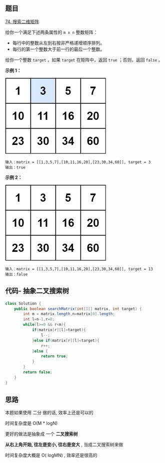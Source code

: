## 题目

[74. 搜索二维矩阵](https://leetcode.cn/problems/search-a-2d-matrix/)

给你一个满足下述两条属性的 `m x n` 整数矩阵：

- 每行中的整数从左到右按非严格递增顺序排列。
- 每行的第一个整数大于前一行的最后一个整数。

给你一个整数 `target` ，如果 `target` 在矩阵中，返回 `true` ；否则，返回 `false` 。

**示例 1：**

![img](assets/mat.jpg)

```
输入：matrix = [[1,3,5,7],[10,11,16,20],[23,30,34,60]], target = 3
输出：true
```

**示例 2：**

![img](assets/mat2-17059171542152.jpg)

```
输入：matrix = [[1,3,5,7],[10,11,16,20],[23,30,34,60]], target = 13
输出：false
```



## 代码- 抽象二叉搜索树

```java
class Solution {
    public boolean searchMatrix(int[][] matrix, int target) {
        int m = matrix.length,n=matrix[0].length;
        int l=n-1,r=0;
        while(l>=0 && r<m){
            if(matrix[r][l]>target){
                l--;
            }else if(matrix[r][l]<target){
                r++;
            }else {
                return true;
            }
        }
        return false;
    }
}   
```

## 思路

本题如果使用 二分 做的话, 效率上还是可以的

时间复杂度是 O(M * logN)

更好的做法是抽象成 一个 **二叉搜索树**

**从右上角开始, 往左是变小, 往右是变大** , 当成二叉搜索树来做

时间复杂度大概是 O( logMN) , 效率还是很高的
